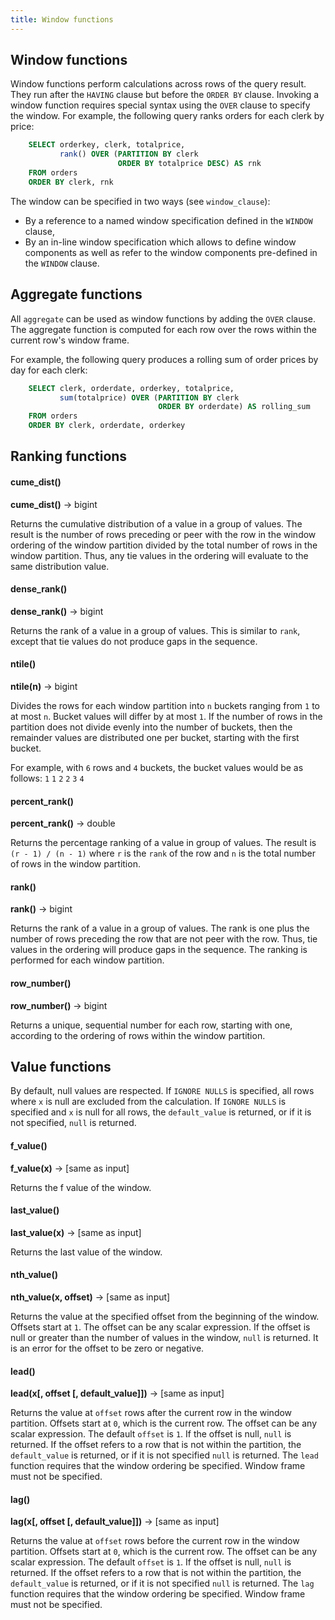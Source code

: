 ```yaml
---
title: Window functions
---
```


## Window functions

Window functions perform calculations across rows of the query result.
They run after the `HAVING` clause but before the `ORDER BY` clause.
Invoking a window function requires special syntax using the `OVER`
clause to specify the window. For example, the following query ranks
orders for each clerk by price:
```sql
    SELECT orderkey, clerk, totalprice,
           rank() OVER (PARTITION BY clerk
                        ORDER BY totalprice DESC) AS rnk
    FROM orders
    ORDER BY clerk, rnk
```
The window can be specified in two ways (see
`window_clause`):

-   By a reference to a named window specification defined in the
    `WINDOW` clause,
-   By an in-line window specification which allows to define window
    components as well as refer to the window components pre-defined in
    the `WINDOW` clause.

## Aggregate functions

All `aggregate` can be used as window functions by adding the `OVER` clause. The aggregate function is
computed for each row over the rows within the current row's window
frame.

For example, the following query produces a rolling sum of order prices
by day for each clerk:
```sql
    SELECT clerk, orderdate, orderkey, totalprice,
           sum(totalprice) OVER (PARTITION BY clerk
                                 ORDER BY orderdate) AS rolling_sum
    FROM orders
    ORDER BY clerk, orderdate, orderkey
```
## Ranking functions

#### cume_dist()
**cume_dist()** → bigint

Returns the cumulative distribution of a value in a group of values. The
result is the number of rows preceding or peer with the row in the
window ordering of the window partition divided by the total number of
rows in the window partition. Thus, any tie values in the ordering will
evaluate to the same distribution value.

#### dense_rank()
**dense_rank()** → bigint

Returns the rank of a value in a group of values. This is similar to `rank`, except that tie values do not produce gaps in the sequence.

#### ntile()
**ntile(n)** → bigint

Divides the rows for each window partition into `n` buckets ranging from `1` to at most `n`. Bucket values will differ by at most `1`. If the number of rows in the partition does not divide evenly into the number of buckets, then the remainder values are distributed one per bucket, starting with the first bucket.

For example, with `6` rows and `4` buckets, the bucket values would be as follows: `1` `1` `2` `2` `3` `4`

#### percent_rank()
**percent_rank()** → double

Returns the percentage ranking of a value in group of values. The result is `(r - 1) / (n - 1)` where `r` is the `rank` of the row and `n` is the total number of rows in the window partition.

#### rank()
**rank()** → bigint

Returns the rank of a value in a group of values. The rank is one plus the number of rows preceding the row that are not peer with the row. Thus, tie values in the ordering will produce gaps in the sequence. The ranking is performed for each window partition.

#### row_number()
**row_number()** → bigint

Returns a unique, sequential number for each row, starting with one, according to the ordering of rows within the window partition.


## Value functions

By default, null values are respected. If `IGNORE NULLS` is specified,
all rows where `x` is null are excluded from the calculation. If
`IGNORE NULLS` is specified and `x` is null for all rows, the
`default_value` is returned, or if it is not specified, `null` is
returned.

#### f_value()
**f_value(x)** → [same as input]

Returns the f value of the window.

#### last_value()
**last_value(x)** → [same as input]

Returns the last value of the window.

#### nth_value()
**nth_value(x, offset)** → [same as input]

Returns the value at the specified offset from the beginning of the window. Offsets start at `1`. The offset can be any scalar expression. If the offset is null or greater than the number of values in the window, `null` is returned. It is an error for the offset to be zero or negative.

#### lead()
**lead(x[, offset [, default_value]])** → [same as input]

Returns the value at `offset` rows after the current row in the window partition. Offsets start at `0`, which is the current row. The offset can be any scalar expression. The default `offset` is `1`. If the offset is null, `null` is returned. If the offset refers to a row that is not within the partition, the `default_value` is returned, or if it is not specified `null` is returned. The `lead` function requires that the window ordering be specified. Window frame must not be specified.

#### lag()
**lag(x[, offset [, default_value]])** → [same as input]

Returns the value at `offset` rows before the current row in the window partition. Offsets start at `0`, which is the current row. The offset can be any scalar expression. The default `offset` is `1`. If the offset is null, `null` is returned. If the offset refers to a row that is not within the partition, the `default_value` is returned, or if it is not specified `null` is returned. The `lag` function requires that the window ordering be specified. Window frame must not be specified.

